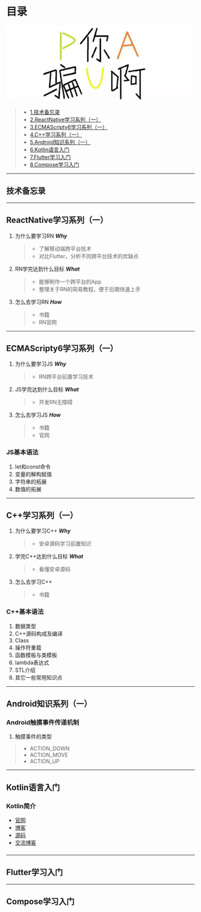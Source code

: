 # 目录

<span id="index"></span>

![技术备忘录模块的封面截图](../Pictures/pua.png)

>* [1.技术备忘录](#index1)
>* [2.ReactNative学习系列（一）](#index2)
>* [3.ECMAScripty6学习系列（一）](#index3)
>* [4.C++学习系列（一）](#index4)
>* [5.Android知识系列（一）](#index5)
>* [6.Kotlin语言入门](#index6)
>* [7.Flutter学习入门](#index7)
>* [8.Compose学习入门](#index8)

---

## 技术备忘录

<span id="index1"></span>

---

## ReactNative学习系列（一）

<span id="index2"></span>

1. 为什么要学习RN ***Why***

    >* 了解移动端跨平台技术
    >* 对比Flutter，分析不同跨平台技术的优缺点

2. RN学完达到什么目标 ***What***

    >* 能够制作一个跨平台的App
    >* 整理关于RN的简易教程，便于后期快速上手

3. 怎么去学习RN ***How***

    >* 书籍
    >* RN官网

---

## ECMAScripty6学习系列（一）

<span id="index3"></span>

1. 为什么要学习JS ***Why***

    >* RN跨平台前置学习技术

2. JS学完达到什么目标 ***What***

    >* 开发RN无障碍

3. 怎么去学习JS ***How***

    >* 书籍
    >* 官网

### JS基本语法

1. let和const命令
2. 变量的解构赋值
3. 字符串的拓展
4. 数值的拓展

---

## C++学习系列（一）

<span id="index4"></span>


1. 为什么要学习C++ ***Why***

    >* 安卓源码学习前置知识

2. 学完C++达到什么目标 ***What***

    > * 看懂安卓源码

3. 怎么去学习C++

    > * 书籍

### C++基本语法

1. 数据类型
2. C++源码构成及编译
3. Class
4. 操作符重载
5. 函数模板与类模板
6. lambda表达式
7. STL介绍
8. 其它一些常用知识点

---

## Android知识系列（一）

<span id="index5"></span>

### Android触摸事件传递机制

1. 触摸事件的类型
>* ACTION_DOWN
>* ACTION_MOVE
>* ACTION_UP
>

---

## Kotlin语言入门

<span id="index6"></span>

### Kotlin简介

* [官网](http://kotlinlang.org)
* [博客](https://blog.jetbrains.com/kotlin/)
* [源码](https://github.com/jetbrains/kotlin)
* [交流博客](http://www.println.net/cate/kotlin) 

### 

---

## Flutter学习入门

<span id="index7"/>

---

## Compose学习入门

<span id="index8"/>


























